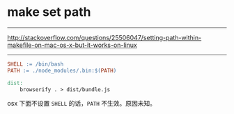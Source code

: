# make set path

---

http://stackoverflow.com/questions/25506047/setting-path-within-makefile-on-mac-os-x-but-it-works-on-linux

---

```makefile
SHELL := /bin/bash
PATH := ./node_modules/.bin:$(PATH)

dist:
    browserify . > dist/bundle.js
```

osx 下面不设置 `SHELL` 的话，`PATH` 不生效。原因未知。
